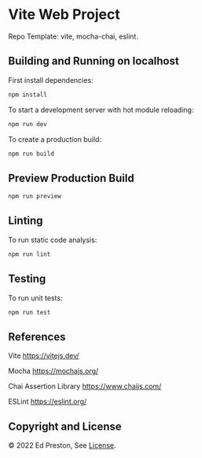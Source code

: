 # Vite Web Project

Repo Template: vite, mocha-chai, eslint.

## Building and Running on localhost

First install dependencies:

```sh
npm install
```

To start a development server with hot module reloading:

```sh
npm run dev
```

To create a production build:

```sh
npm run build
```

## Preview Production Build

```sh
npm run preview
```

## Linting

To run static code analysis:

```sh
npm run lint
```

## Testing

To run unit tests:

```sh
npm run test
```

## References

Vite
https://vitejs.dev/

Mocha
https://mochajs.org/

Chai Assertion Library
https://www.chaijs.com/

ESLint
https://eslint.org/

## Copyright and License

© 2022 Ed Preston, See [License](LICENSE).
